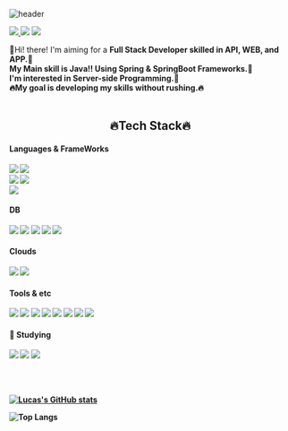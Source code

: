  <div>
  
![header](https://capsule-render.vercel.app/api?type=waving&color=0:bfbdf4,100:fcdae4&fontColor=ffffff&height=200&section=header&text=Lucas%20Kang&fontSize=70&animation=fadeIn&fontAlign=25&fontAlignY=38&desc=Server%20Developer&descAlignY=43&descAlign=60)
</div>

<!-- # Welcome to EveryOne👋 -->
<div align="center">
<!-- <p><h1>Welcome to EveryOne👋</h1></p> -->
</div>
<!--
**swings134man/swings134man** is a ✨ _special_ ✨ repository because its `README.md` (this file) appears on your GitHub profile.

TODO: gitlab wiki solution study

- 🔭 I’m currently working on ...
- 🌱 I’m currently learning ...
- 👯 I’m looking to collaborate on ...
- 🤔 I’m looking for help with ...
- 💬 Ask me about ...
- 📫 How to reach me: ...
- 😄 Pronouns: ...
- ⚡ Fun fact: ...
-->
<p>
<!-- 블로그  -->
<a href="https://lucas-owner.tistory.com" target="_blank">
<img src="https://img.shields.io/badge/Tech_Blog-ff69b4?style=flat-square&logo=Tistory&logoColor=000000"/>
</a>
<!-- 이메일 -->
<a href="mailto:swings134@gmail.com" target="_blank"><img src="https://img.shields.io/badge/swings134@gmail.com-EA4335?style=flat-square&logo=Gmail&logoColor=white"/></a>
<!-- 방문자수   -->
<a href="https://github.com/seondal"><img src="https://hits.seeyoufarm.com/api/count/incr/badge.svg?url=https://github.com/swings134man&count_bg=%23000000&title_bg=%23000000&icon=github.svg&icon_color=%23E7E7E7&title=GitHub&edge_flat=false)"/></a>
</p>

<!-- introduce -->
<p>
  🎃Hi! there! I'm aiming for a <b>Full Stack Developer<b/> skilled in API, WEB, and APP.🚀<br/>
  My Main skill is <b>Java!!</b> Using <b>Spring & SpringBoot</b> Frameworks.🍃 <br/>
  I'm interested in Server-side Programming.🙈<br/>
  🔥<b>My goal is developing my skills without rushing.<b/>🔥 <br/><br/>  
</p>
 
<!--  skill  TODO: UPDATE -->
<div align="center">
<p><h2>🔥Tech Stack🔥</h2></p>
</div>
  
#### Languages & FrameWorks
<p>
<!--   <img src="https://img.shields.io/badge/Java-FA7343?style=flat-square&logo=Java&logoColor=white"/> -->
  <img src="https://img.shields.io/badge/JAVA-007396?style=flat-square&logo=JAVA&logoColor=white"/>
  <img src="https://img.shields.io/badge/Javascript-F7DF1E?style=flat-square&amp;logo=Javascript&amp;logoColor=black"/>
<!--    <img src="https://img.shields.io/badge/jQuery-0796AD?style=flat-square&logo=jQuery&logoColor=white"/> -->
<!--   <img src="https://img.shields.io/badge/CSS3-1572B6?style=flat-square&amp;logo=CSS3&amp;logoColor=white"/> -->
<!--   <img src="https://img.shields.io/badge/HTML5-E34F26?style=flat-square&amp;logo=HTML5&amp;logoColor=white"/> -->
<!--   <img src="https://img.shields.io/badge/Swift-FA7343?style=flat-square&logo=Swift&logoColor=white"/> <br/> -->
  <br>
<!--  framework  -->
  <img src="https://img.shields.io/badge/Spring-6DB33F?style=flat-square&amp;logo=Spring&amp;logoColor=white"/>
  <img src="https://img.shields.io/badge/SpringBoot-6DB33F?style=flat-square&amp;logo=SpringBoot&amp;logoColor=white"/>
<!--   <img src="https://img.shields.io/badge/SpringBatch-6DB33F?style=flat-square&amp;logo=SpringBatch&amp;logoColor=white"/> -->
<!--   <img src="https://img.shields.io/badge/SpringSecurity-6DB33F?style=flat-square&amp;logo=SpringSecurity&amp;logoColor=white"/> -->
  <br>
<!--   <img src="https://img.shields.io/badge/React-61DAFB?style=flat-square&logo=React&logoColor=black"/> -->
  <img src="https://img.shields.io/badge/Vue.js-4FC08D?style=flat-square&logo=Vue.js&logoColor=white"/>
<!--   <img src="https://img.shields.io/badge/Android-3DDC84?style=flat-square&logo=Android&logoColor=white"/> -->
<!--   <img src="https://img.shields.io/badge/iOS-000000?style=flat-square&logo=iOS&logoColor=white"/>  -->
  <br/>
</p>  

#### DB  
<p>
  <img src="https://img.shields.io/badge/MariaDB-003545?style=flat-square&logo=MariaDB&logoColor=white"/>
  <img src="https://img.shields.io/badge/MySQL-4479A1?style=flat-square&logo=MySQL&logoColor=white"/>
  <img src="https://img.shields.io/badge/Oracle-F80000?style=flat-square&logo=MySQL&logoColor=white"/>
  <img src="https://img.shields.io/badge/Redis-DC382D?style=flat-square&amp;logo=Redis&amp;logoColor=white"/>
  <img src="https://img.shields.io/badge/MongoDB-47A248?style=flat-square&logo=MongoDB&logoColor=white"/>
<!--   <img src="https://img.shields.io/badge/FireBase-FFCA28?style=flat-square&logo=FireBase&logoColor=white"/> <br/> -->
</p>  

#### Clouds   
<p>
  <img src="https://img.shields.io/badge/AmazonAWS-232F3E?style=flat-square&logo=AmazonAWS&logoColor=white"/>
  <img src="https://img.shields.io/badge/OracleCloud-F80000?style=flat-square&logo=OracleCloud&logoColor=white"/>
<!--    <img src="https://img.shields.io/badge/AmazonEC2-FF9900?style=flat-square&logo=AmazonEC2&logoColor=white"/> -->
<!--   <img src="https://img.shields.io/badge/AmazonS3-569A31?style=flat-square&logo=AmazonS3&logoColor=white"/> -->
<!--   <img src="https://img.shields.io/badge/AmazonRDS-527FFF?style=flat-square&logo=AmazonRDS&logoColor=white"/> -->
</P>  

#### Tools & etc
<p>
    <img src="https://img.shields.io/badge/Docker-2496ED?style=flat-square&amp;logo=Docker&amp;logoColor=white"/>
    <img src="https://img.shields.io/badge/Git-F05032?style=flat-square&amp;logo=Git&amp;logoColor=white"/>
    <img src="https://img.shields.io/badge/GitHub-181717?style=flat-square&amp;logo=GitHub&amp;logoColor=white"/>
    <img src="https://img.shields.io/badge/GitHubActions-2088FF?style=flat-square&amp;logo=GitHubActions&amp;logoColor=white"/>
    <img src="https://img.shields.io/badge/GitLab-FC6D26?style=flat-square&amp;logo=GitLab&amp;logoColor=white"/>
    <img src="https://img.shields.io/badge/Jira-0052CC?style=flat-square&amp;logo=Jira&amp;logoColor=white"/>
    <img src="https://img.shields.io/badge/Jenkins-D24939?style=flat-square&amp;logo=Jenkins&amp;logoColor=white"/>
<!--     <img src="https://img.shields.io/badge/Slack-4A154B?style=flat-square&amp;logo=Slack&amp;logoColor=white"/>
    <img src="https://img.shields.io/badge/Notion-000000?style=flat-square&amp;logo=Notion&amp;logoColor=white"/> -->
    <img src="https://img.shields.io/badge/IntelliJIDEA-000000?style=flat-square&amp;logo=IntelliJIDEA&amp;logoColor=white"/>
</p>
  
#### 💪 Studying  
<p>
  <img src="https://img.shields.io/badge/ApacheKafka-231F20?style=flat-square&amp;logo=ApacheKafka&amp;logoColor=white"/>
  <img src="https://img.shields.io/badge/ElasticStack-005571?style=flat-square&amp;logo=ElasticStack&amp;logoColor=white"/>
  <img src="https://img.shields.io/badge/Elasticsearch-005571?style=flat-square&amp;logo=Elasticsearch&amp;logoColor=white"/>
<!--   <img src="https://img.shields.io/badge/Python-3776AB?style=flat-square&amp;logo=Python&amp;logoColor=white"/> -->
  
</p>  
  </br></br>
  
<!--  stats : if first code deactive  move two second code  -->
<!-- ![lucas's GitHub stats](https://github-readme-stats-ruby-one.vercel.app/api?username=swings134man&show_icons=true&theme=github_dark) -->
[![Lucas's GitHub stats](https://github-readme-stats.vercel.app/api?username=swings134man&show_icons=true&theme=github_dark)]()
  

<!--  Language Used  -->  
![Top Langs](https://github-readme-stats.vercel.app/api/top-langs/?username=swings134man&layout=compact&theme=merko)


  
  
  
  
  
  
  
